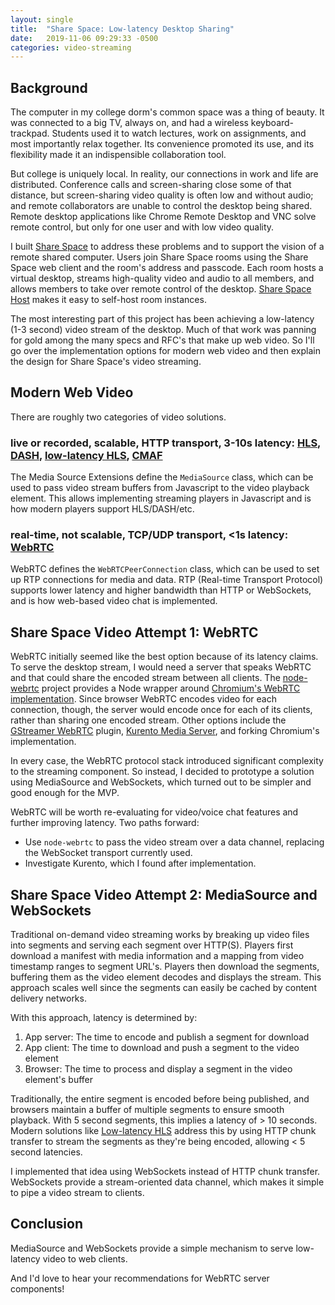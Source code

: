 ```yaml
---
layout: single
title:  "Share Space: Low-latency Desktop Sharing"
date:   2019-11-06 09:29:33 -0500
categories: video-streaming
---
```


## Background

The computer in my college dorm's common space was a thing of beauty. It was connected to a big TV, always on, and had a wireless keyboard-trackpad. Students used it to watch lectures, work on assignments, and most importantly relax together. Its convenience promoted its use, and its flexibility made it an indispensible collaboration tool.

But college is uniquely local. In reality, our connections in work and life are distributed. Conference calls and screen-sharing close some of that distance, but screen-sharing video quality is often low and without audio; and remote collaborators are unable to control the desktop being shared. Remote desktop applications like Chrome Remote Desktop and VNC solve remote control, but only for one user and with low video quality.

I built [Share Space](github.com/alexjball/share-space) to address these problems and to support the vision of a remote shared computer. Users join Share Space rooms using the Share Space web client and the room's address and passcode. Each room hosts a virtual desktop, streams high-quality video and audio to all members, and allows members to take over remote control of the desktop. [Share Space Host](https://github.com/alexjball/share-space-host) makes it easy to self-host room instances.

The most interesting part of this project has been achieving a low-latency (1-3 second) video stream of the desktop. Much of that work was panning for gold among the many specs and RFC's that make up web video. So I'll go over the implementation options for modern web video and then explain the design for Share Space's video streaming. 

## Modern Web Video

There are roughly two categories of video solutions.

### live or recorded, scalable, HTTP transport, 3-10s latency: [HLS](https://en.wikipedia.org/wiki/HTTP_Live_Streaming), [DASH](https://en.wikipedia.org/wiki/Dynamic_Adaptive_Streaming_over_HTTP), [low-latency HLS](https://developer.apple.com/documentation/http_live_streaming/protocol_extension_for_low-latency_hls_preliminary_specification), [CMAF](https://www.wowza.com/blog/low-latency-cmaf-chunked-transfer-encoding)

The Media Source Extensions define the `MediaSource` class, which can be used to pass video stream buffers from Javascript to the video playback element. This allows implementing streaming players in Javascript and is how modern players support HLS/DASH/etc.

### real-time, not scalable, TCP/UDP transport, <1s latency: [WebRTC](https://webrtc.org/)

WebRTC defines the `WebRTCPeerConnection` class, which can be used to set up RTP connections for media and data. RTP (Real-time Transport Protocol) supports lower latency and higher bandwidth than HTTP or WebSockets, and is how web-based video chat is implemented.

## Share Space Video Attempt 1: WebRTC

WebRTC initially seemed like the best option because of its latency claims. To serve the desktop stream, I would need a server that speaks WebRTC and that could share the encoded stream between all clients. The [node-webrtc](https://github.com/node-webrtc/node-webrtc) project provides a Node wrapper around [Chromium's WebRTC implementation](https://webrtc.org/native-code/native-apis/). Since browser WebRTC encodes video for each connection, though, the server would encode once for each of its clients, rather than sharing one encoded stream. Other options include the [GStreamer WebRTC](https://gstreamer.freedesktop.org/documentation/webrtc/index.html?gi-language=c) plugin, [Kurento Media Server](https://github.com/Kurento/kurento-media-server), and forking Chromium's implementation.

In every case, the WebRTC protocol stack introduced significant complexity to the streaming component. So instead, I decided to prototype a solution using MediaSource and WebSockets, which turned out to be simpler and good enough for the MVP.

WebRTC will be worth re-evaluating for video/voice chat features and further improving latency. Two paths forward:

- Use `node-webrtc` to pass the video stream over a data channel, replacing the WebSocket transport currently used.
- Investigate Kurento, which I found after implementation.

## Share Space Video Attempt 2: MediaSource and WebSockets

Traditional on-demand video streaming works by breaking up video files into segments and serving each segment over HTTP(S). Players first download a manifest with media information and a mapping from video timestamp ranges to segment URL's. Players then download the segments, buffering them as the video element decodes and displays the stream. This approach scales well since the segments can easily be cached by content delivery networks.

With this approach, latency is determined by:

1. App server: The time to encode and publish a segment for download
2. App client: The time to download and push a segment to the video element
3. Browser: The time to process and display a segment in the video element's buffer

Traditionally, the entire segment is encoded before being published, and browsers maintain a buffer of multiple segments to ensure smooth playback. With 5 second segments, this implies a latency of > 10 seconds. Modern solutions like [Low-latency HLS](https://www.theoplayer.com/blog/low-latency-hls-lhls) address this by using HTTP chunk transfer to stream the segments as they're being encoded, allowing < 5 second latencies.

I implemented that idea using WebSockets instead of HTTP chunk transfer. WebSockets provide a stream-oriented data channel, which makes it simple to pipe a video stream to clients.

## Conclusion

MediaSource and WebSockets provide a simple mechanism to serve low-latency video to web clients.

And I'd love to hear your recommendations for WebRTC server components!
